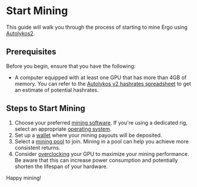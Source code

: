 # Start Mining

This guide will walk you through the process of starting to mine Ergo using [Autolykos2](autolykos.md). 

## Prerequisites

Before you begin, ensure that you have the following:

- A computer equipped with at least one GPU that has more than 4GB of memory. You can refer to the [Autolykos v2 hashrates spreadsheet](https://docs.google.com/spreadsheets/d/1NsuoDB27EwCo_BlSjCP3GMLfTSJRPIWIBsL-wPTllUg) to get an estimate of potential hashrates.

## Steps to Start Mining

1. Choose your preferred [mining software](software.md). If you're using a dedicated rig, select an appropriate [operating system](os.md).
2. Set up a [wallet](wallet.md) where your mining payouts will be deposited.
3. Select a [mining pool](pools.md) to join. Mining in a pool can help you achieve more consistent returns.
4. Consider [overclocking](overclocking.md) your GPU to maximize your mining performance. Be aware that this can increase power consumption and potentially shorten the lifespan of your hardware.

Happy mining!